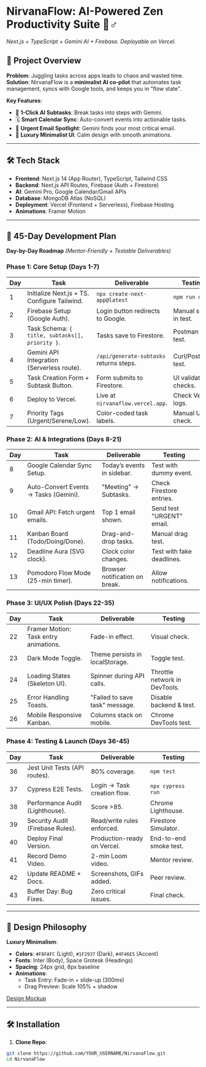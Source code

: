 # NirvanaFlow: AI-Powered Zen Productivity Suite 🧘♂️  
*Next.js + TypeScript + Gemini AI + Firebase. Deployable on Vercel.*  

## 🌟 **Project Overview**  
**Problem**: Juggling tasks across apps leads to chaos and wasted time.  
**Solution**: NirvanaFlow is a **minimalist AI co-pilot** that automates task management, syncs with Google tools, and keeps you in "flow state".  

**Key Features**:  
- 🧠 **1-Click AI Subtasks**: Break tasks into steps with Gemini.  
- 🗓️ **Smart Calendar Sync**: Auto-convert events into actionable tasks.  
- 📧 **Urgent Email Spotlight**: Gemini finds your most critical email.  
- 🎨 **Luxury Minimalist UI**: Calm design with smooth animations.  

---

## 🛠️ **Tech Stack**  
- **Frontend**: Next.js 14 (App Router), TypeScript, Tailwind CSS  
- **Backend**: Next.js API Routes, Firebase (Auth + Firestore)  
- **AI**: Gemini Pro, Google Calendar/Gmail APIs  
- **Database**: MongoDB Atlas (NoSQL)  
- **Deployment**: Vercel (Frontend + Serverless), Firebase Hosting  
- **Animations**: Framer Motion  

---

## 🚀 **45-Day Development Plan**  
**Day-by-Day Roadmap** *(Mentor-Friendly + Testable Deliverables)*  

### **Phase 1: Core Setup (Days 1-7)**  
| Day | Task | Deliverable | Testing |  
|-----|------|-------------|---------|  
| 1 | Initialize Next.js + TS. Configure Tailwind. | `npx create-next-app@latest` | `npm run dev` |  
| 2 | Firebase Setup (Google Auth). | Login button redirects to Google. | Manual sign-in test. |  
| 3 | Task Schema: `{ title, subtasks[], priority }`. | Tasks save to Firestore. | Postman API test. |  
| 4 | Gemini API Integration (Serverless route). | `/api/generate-subtasks` returns steps. | Curl/Postman test. |  
| 5 | Task Creation Form + Subtask Button. | Form submits to Firestore. | UI validation checks. |  
| 6 | Deploy to Vercel. | Live at `nirvanaflow.vercel.app`. | Check Vercel logs. |  
| 7 | Priority Tags (Urgent/Serene/Low). | Color-coded task labels. | Manual UI check. |  

### **Phase 2: AI & Integrations (Days 8-21)**  
| Day | Task | Deliverable | Testing |  
|-----|------|-------------|---------|  
| 8 | Google Calendar Sync Setup. | Today’s events in sidebar. | Test with dummy event. |  
| 9 | Auto-Convert Events → Tasks (Gemini). | "Meeting" → Subtasks. | Check Firestore entries. |  
| 10 | Gmail API: Fetch urgent emails. | Top 1 email shown. | Send test "URGENT" email. |  
| 11 | Kanban Board (Todo/Doing/Done). | Drag-and-drop tasks. | Manual drag test. |  
| 12 | Deadline Aura (SVG clock). | Clock color changes. | Test with fake deadlines. |  
| 13 | Pomodoro Flow Mode (25-min timer). | Browser notification on break. | Allow notifications. |  

### **Phase 3: UI/UX Polish (Days 22-35)**  
| Day | Task | Deliverable | Testing |  
|-----|------|-------------|---------|  
| 22 | Framer Motion: Task entry animations. | Fade-in effect. | Visual check. |  
| 23 | Dark Mode Toggle. | Theme persists in localStorage. | Toggle test. |  
| 24 | Loading States (Skeleton UI). | Spinner during API calls. | Throttle network in DevTools. |  
| 25 | Error Handling Toasts. | "Failed to save task" message. | Disable backend & test. |  
| 26 | Mobile Responsive Kanban. | Columns stack on mobile. | Chrome DevTools test. |  

### **Phase 4: Testing & Launch (Days 36-45)**  
| Day | Task | Deliverable | Testing |  
|-----|------|-------------|---------|  
| 36 | Jest Unit Tests (API routes). | 80% coverage. | `npm test` |  
| 37 | Cypress E2E Tests. | Login → Task creation flow. | `npx cypress run` |  
| 38 | Performance Audit (Lighthouse). | Score >85. | Chrome Lighthouse. |  
| 39 | Security Audit (Firebase Rules). | Read/write rules enforced. | Firestore Simulator. |  
| 40 | Deploy Final Version. | Production-ready on Vercel. | End-to-end smoke test. |  
| 41 | Record Demo Video. | 2-min Loom video. | Mentor review. |  
| 42 | Update README + Docs. | Screenshots, GIFs added. | Peer review. |  
| 43 | Buffer Day: Bug Fixes. | Zero critical issues. | Final check. |  

---

## 🎨 **Design Philosophy**  
**Luxury Minimalism**:  
- **Colors**: `#F8FAFC` (Light), `#1F2937` (Dark), `#4F46E5` (Accent)  
- **Fonts**: Inter (Body), Space Grotesk (Headings)  
- **Spacing**: 24px grid, 8px baseline  
- **Animations**:  
  - Task Entry: Fade-in + slide-up (300ms)  
  - Drag Preview: Scale 105% + shadow  

[Design Mockup](https://www.figma.com/design/lzFlsAv6Lxr9uhKFXumr7E/NIrvana-flow?node-id=0-1&t=EsaONIfsP0VBUCEZ-1)  

---

## 🛠️ **Installation**  
1. **Clone Repo**:  
```bash  
git clone https://github.com/YOUR_USERNAME/NirvanaFlow.git  
cd NirvanaFlow  
